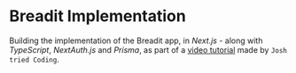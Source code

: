 # Breadit Implementation

Building the implementation of the Breadit app, in _Next.js_ - along with _TypeScript_, _NextAuth.js_ and _Prisma_, as part of a [video tutorial](https://youtu.be/mSUKMfmLAt0) made by `Josh tried Coding`.
